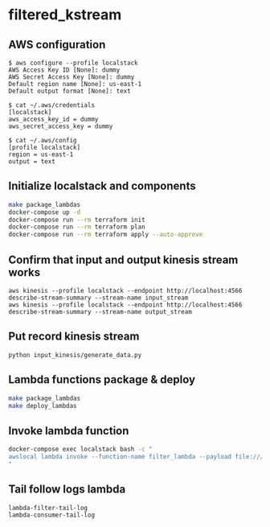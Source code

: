 # filtered_kstream

## AWS configuration
```
$ aws configure --profile localstack
AWS Access Key ID [None]: dummy
AWS Secret Access Key [None]: dummy
Default region name [None]: us-east-1
Default output format [None]: text

$ cat ~/.aws/credentials
[localstack]
aws_access_key_id = dummy
aws_secret_access_key = dummy

$ cat ~/.aws/config
[profile localstack]
region = us-east-1
output = text
```

## Initialize localstack and components
```bash
make package_lambdas
docker-compose up -d
docker-compose run --rm terraform init
docker-compose run --rm terraform plan
docker-compose run --rm terraform apply --auto-approve
```

## Confirm that input and output kinesis stream works
```
aws kinesis --profile localstack --endpoint http://localhost:4566 describe-stream-summary --stream-name input_stream
aws kinesis --profile localstack --endpoint http://localhost:4566 describe-stream-summary --stream-name output_stream
```

## Put record kinesis stream
```
python input_kinesis/generate_data.py
```

## Lambda functions package & deploy
```bash
make package_lambdas
make deploy_lambdas
```

## Invoke lambda function
```bash
docker-compose exec localstack bash -c "
awslocal lambda invoke --function-name filter_lambda --payload file:///input_kinesis/put_records.json /dev/null --log-type Tail --query 'LogResult' --output text |  base64 -d
"
```

## Tail follow logs lambda
```
lambda-filter-tail-log
lambda-consumer-tail-log
```
